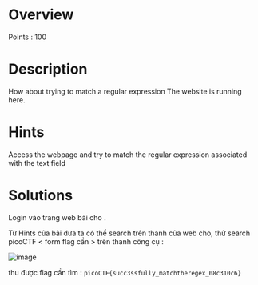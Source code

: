 # Overview #
Points : 100

# Description #
How about trying to match a regular expression
The website is running here.

# Hints #
Access the webpage and try to match the regular expression associated with the text field

# Solutions #

Login vào trang web bài cho .

Từ Hints của bài đưa ta có thể search trên thanh của web cho, thử search picoCTF < form flag cần > trên thanh công cụ : 

![image](https://user-images.githubusercontent.com/126185640/230025083-e3b3365a-859f-41e2-962a-8d28efc2d138.png)

thu được flag cần tìm : `picoCTF{succ3ssfully_matchtheregex_08c310c6}`
